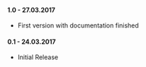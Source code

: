 #### 1.0 - 27.03.2017
* First version with documentation finished

#### 0.1 - 24.03.2017
* Initial Release